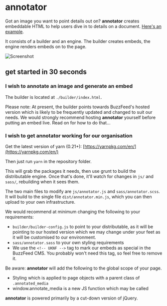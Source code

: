 # annotator

Got an image you want to point details out on? **annotator** creates embeddable HTML to help users dive in to details on a document. [Here's an example](https://www.buzzfeed.com/kenbensinger/how-donald-trumps-enemies-fell-for-a-billion-dollar-hoax).

It consists of a builder and an engine. The builder creates embeds, the engine renders embeds on to the page.

![Screenshot](https://games.buzzfeed.com/_uk/annotator/img/screenshot.jpg)

## get started in 30 seconds

### I wish to annotate an image and generate an embed

The builder is located at `./builder/index.html`.

Please note: At present, the builder points towards BuzzFeed's hosted version which is likely to be frequently updated and changed to suit our needs. We would strongly recommend hosting **annotator** yourself before putting an embed live. Read on for how to do that...

### I wish to get annotator working for our organisation

Get the latest version of yarn (0.21+): [https://yarnpkg.com/en/](https://yarnpkg.com/en/)

Then just run `yarn` in the repository folder.

This will grab the packages it needs, then use grunt to build the distributable engine. Once that's done, it'll watch for changes in `js/` and `sass/`, rebuilding when it sees them.

The two main files to modify are `js/annotator.js` and `sass/annotator.scss`. It will build to the single file `dist/annotator.min.js`, which you can then upload to your own infrastructure.

We would recommend at minimum changing the following to your requirements:

* `builder/builder-config.js` to point to your distributable, as it will be pointing to our hosted version which we may change under your feet as it will be customised to our environment.
* `sass/annotator.sass` to your own styling requirements
* We use the `<!-- UKNF -->` tag to mark our embeds as special in the BuzzFeed CMS. You probably won't need this tag, so feel free to remove it.

Be aware: **annotator** will add the following to the global scope of your page.

* Styling which is applied to page objects with a parent class of `.annotated_media`
* window.annotate_media is a new JS function which may be called

**annotator** is powered primarily by a cut-down version of jQuery.